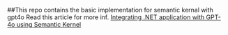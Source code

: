 ##This repo contains the basic implementation for semantic kernal with gpt4o
Read this article for more inf.
[Integrating .NET application with GPT-4o using Semantic Kernel](https://medium.com/@erandafernando/integrating-net-application-with-chat-gpt-4o-using-semantic-kernel-c7816ea3c339)
